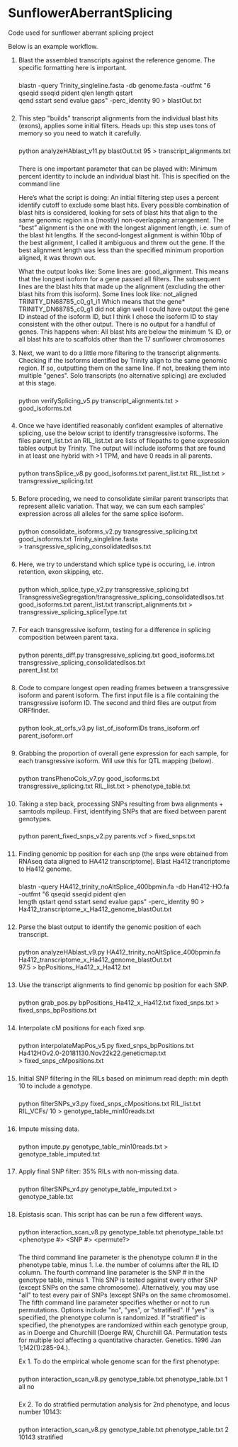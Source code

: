 # SunflowerAberrantSplicing
Code used for sunflower aberrant splicing project





Below is an example workflow.





1.  Blast the assembled transcripts against the reference genome. The specific formatting here is important. 

    ###
    blastn -query Trinity_singleline.fasta -db genome.fasta -outfmt "6 qseqid sseqid pident qlen length qstart\
    	   qend sstart send evalue gaps" -perc_identity 90 > blastOut.txt
    ###





2.  This step "builds" transcript alignments from the individual blast hits (exons), applies some initial filters.
    Heads up: this step uses tons of memory so you need to watch it carefully.

    ###
    python analyzeHAblast_v11.py blastOut.txt 95 > transcript_alignments.txt
    ###

    There is one important parameter that can be played with: Minimum percent identity to include an individual 
    blast hit. This is specified on the command line

    Here’s what the script is doing: An initial filtering step uses a percent identify cutoff to exclude some blast 
    hits. Every possible combination of blast hits is considered, looking for sets of blast hits that align to the 
    same genomic region in a (mostly) non-overlapping arrangement. The “best” alignment is the one with the longest 
    alignment length, i.e. sum of the blast hit lengths. If the second-longest alignment is within 10bp of the best 
    alignment, I called it ambiguous and threw out the gene. If the best alignment length was less than the specified 
    minimum proportion aligned, it was thrown out.

    What the output looks like: Some lines are: good_alignment. This means that the longest isoform for a gene passed 
    all filters. The subsequent lines are the blast hits that made up the alignment (excluding the other blast hits 
    from this isoform). Some lines look like: not_aligned TRINITY_DN68785_c0_g1_i1 Which means that the gene* 
    TRINITY_DN68785_c0_g1 did not align well I could have output the gene ID instead of the isoform ID, but I think 
    I chose the isoform ID to stay consistent with the other output. There is no output for a handful of genes. 
    This happens when: All blast hits are below the minimum % ID, or all blast hits are to scaffolds other than the 
    17 sunflower chromosomes 


    


3.  Next, we want to do a little more filtering to the transcript alignments. Checking if the isoforms identified by 
    Trinity align to the same genomic region. If so, outputting them on the same line. If not, breaking them into 
    multiple "genes". Solo transcripts (no alternative splicing) are excluded at this stage.

    ###    
    python verifySplicing_v5.py transcript_alignments.txt > good_isoforms.txt
    ###





4.  Once we have identified reasonably confident examples of alternative splicing, use the below script to identify 
    transgressive isoforms. The files parent_list.txt an RIL_list.txt are lists of filepaths to gene expression 
    tables output by Trinity. The output will include isoforms that are found in at least one hybrid with >1 TPM, and
    have 0 reads in all parents.

    ###
    python transSplice_v8.py good_isoforms.txt parent_list.txt RIL_list.txt > transgressive_splicing.txt
    ### 





5.  Before proceding, we need to consolidate similar parent transcripts that represent allelic variation. That way, 
    we can sum each samples' expression across all alleles for the same splice isoform.
 
    ###
    python consolidate_isoforms_v2.py transgressive_splicing.txt good_isoforms.txt Trinity_singleline.fasta \
    	   > transgressive_splicing_consolidatedIsos.txt
    ###





6.  Here, we try to understand which splice type is occuring, i.e. intron retention, exon skipping, etc.

    ### 
    python which_splice_type_v2.py transgressive_splicing.txt\
    	   TransgressiveSegregation/transgressive_splicing_consolidatedIsos.txt\
	   good_isoforms.txt parent_list.txt transcript_alignments.txt > transgressive_splicing_spliceType.txt
    ###





7.  For each transgressive isoform, testing for a difference in splicing composition between parent taxa.

    ###
    python parents_diff.py transgressive_splicing.txt good_isoforms.txt transgressive_splicing_consolidatedIsos.txt\
    	   parent_list.txt 
    ###





8.  Code to compare longest open reading frames between a transgressive isoform and parent isoform. The first
    input file is a file containing the transgressive isoform ID. The second and third files are output from
    ORFfinder.

    ###
    python look_at_orfs_v3.py list_of_isoformIDs trans_isoform.orf parent_isoform.orf
    ###





9.  Grabbing the proportion of overall gene expression for each sample, for each transgressive isoform. Will 
    use this for QTL mapping (below).

    ###
    python transPhenoCols_v7.py good_isoforms.txt transgressive_splicing.txt RIL_list.txt > phenotype_table.txt
    ###





10. Taking a step back, processing SNPs resulting from bwa alignments + samtools mpileup. First, identifying 
    SNPs that are fixed between parent genotypes.

    ###
    python parent_fixed_snps_v2.py parents.vcf > fixed_snps.txt
    ###





11. Finding genomic bp position for each snp (the snps were obtained from RNAseq data aligned to HA412 transcriptome). 
    Blast Ha412 trancriptome to Ha412 genome.

    ###
    blastn -query HA412_trinity_noAltSplice_400bpmin.fa -db Han412-HO.fa -outfmt "6 qseqid sseqid pident qlen\
    	   length qstart qend sstart send evalue gaps" -perc_identity 90 > Ha412_transcriptome_x_Ha412_genome_blastOut.txt    
    ###





12. Parse the blast output to identify the genomic position of each transcript.

    ###
    python analyzeHAblast_v9.py HA412_trinity_noAltSplice_400bpmin.fa Ha412_transcriptome_x_Ha412_genome_blastOut.txt\
    97.5 > bpPositions_Ha412_x_Ha412.txt
    ###
  
 



13. Use the transcript alignments to find genomic bp position for each SNP.
    
    ###
    python grab_pos.py bpPositions_Ha412_x_Ha412.txt fixed_snps.txt > fixed_snps_bpPositions.txt
    ###





14. Interpolate cM positions for each fixed snp.

    ###
    python interpolateMapPos_v5.py fixed_snps_bpPositions.txt Ha412HOv2.0-20181130.Nov22k22.geneticmap.txt\
    	   > fixed_snps_cMpositions.txt
    ###





15. Initial SNP filtering in the RILs based on minimum read depth: min depth 10 to include a genotype.

    ###
    python filterSNPs_v3.py fixed_snps_cMpositions.txt RIL_list.txt RIL_VCFs/ 10 > genotype_table_min10reads.txt
    ###





16. Impute missing data.

    ###
    python impute.py genotype_table_min10reads.txt > genotype_table_imputed.txt
    ###





17. Apply final SNP filter: 35% RILs with non-missing data. 

    ###
    python filterSNPs_v4.py genotype_table_imputed.txt > genotype_table.txt 
    ###





18. Epistasis scan. This script has can be run a few different ways.

    ###
    python interaction_scan_v8.py genotype_table.txt phenotype_table.txt <phenotype #> <SNP #> <permute?>
    ### 

    The third command line parameter is the phenotype column # in the phenotype table, minus 1. I.e.
    the number of columns after the RIL ID column.
    The fourth command line parameter is the SNP # in the genotype table, minus 1. This SNP is tested
    against every other SNP (except SNPs on the same chromosome). Alternatively, you may use "all"
    to test every pair of SNPs (except SNPs on the same chromosome).
    The fifth command line parameter specifies whether or not to run permutations. Options include
    "no", "yes", or "stratified". If "yes" is specified, the phenotype column is randomized. If 
    "stratified" is specified, the phenotypes are randomized within each genotype group, as in
    Doerge and Churchill (Doerge RW, Churchill GA. Permutation tests for multiple loci affecting a 
    quantitative character. Genetics. 1996 Jan 1;142(1):285-94.).

    Ex 1. To do the empirical whole genome scan for the first phenotype:

    ###
    python interaction_scan_v8.py genotype_table.txt phenotype_table.txt 1 all no
    ###

    Ex 2. To do stratified permutation analysis for 2nd phenotype, and locus number 10143:

    ###
    python interaction_scan_v8.py genotype_table.txt phenotype_table.txt 2 10143 stratified
    ###
   
 

